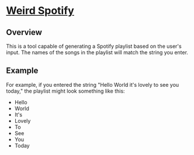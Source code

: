 # [Weird Spotify](https://weirdspotify.com/)

## Overview

This is a tool capable of generating a Spotify playlist based on the user's input.
The names of the songs in the playlist will match the string you enter.

## Example

For example, if you entered the string "Hello World it's lovely to see you today," the playlist might look something like this:

- Hello
- World
- It's
- Lovely
- To
- See
- You
- Today
